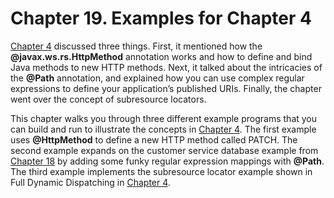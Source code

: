 # Chapter 19. Examples for Chapter 4


[Chapter 4](../../part1/chapter4/http_method_and_uri_matching.md) discussed three things. First, it mentioned how the **@javax.ws.rs.HttpMethod** annotation works and how to define and bind Java methods to new HTTP methods. Next, it talked about the intricacies of the **@Path** annotation, and explained how you can use complex regular expressions to define your application’s published URIs. Finally, the chapter went over the concept of subresource locators.


This chapter walks you through three different example programs that you can build and run to illustrate the concepts in [Chapter 4](../../part1/chapter4/http_method_and_uri_matching.md). The first example uses **@HttpMethod** to define a new HTTP method called PATCH. The second example expands on the customer service database example from [Chapter 18](../chapter18/build_and_run_the_example_program.md) by adding some funky regular expression mappings with **@Path**. The third example implements the subresource locator example shown in Full Dynamic Dispatching in [Chapter 4](../../part1/chapter4/http_method_and_uri_matching.md).


